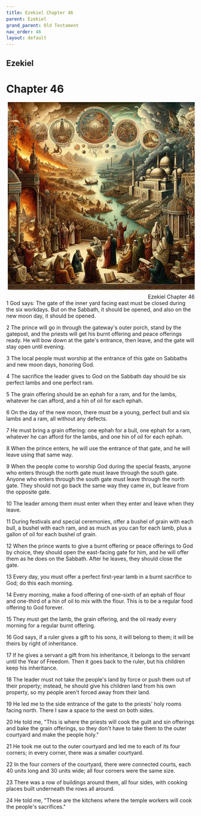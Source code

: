 ```yaml
---
title: Ezekiel Chapter 46
parent: Ezekiel
grand_parent: Old Testament
nav_order: 46
layout: default
---
```


## Ezekiel

# Chapter 46

<div style="clear: both; text-align: right;">
    <img src="/assets/Image/Ezekiel/500/46.jpg" alt="Ezekiel Chapter 46" class="chapter-image" style="max-width: 100%; height: auto; float: right; margin: 0 0 10px 10px; padding-left: 10%;">
    <figcaption style="font-size: 14px;">Ezekiel Chapter 46</figcaption>
</div>
1 God says: The gate of the inner yard facing east must be closed during the six workdays. But on the Sabbath, it should be opened, and also on the new moon day, it should be opened.

2 The prince will go in through the gateway's outer porch, stand by the gatepost, and the priests will get his burnt offering and peace offerings ready. He will bow down at the gate's entrance, then leave, and the gate will stay open until evening.

3 The local people must worship at the entrance of this gate on Sabbaths and new moon days, honoring God.

4 The sacrifice the leader gives to God on the Sabbath day should be six perfect lambs and one perfect ram.

5 The grain offering should be an ephah for a ram, and for the lambs, whatever he can afford, and a hin of oil for each ephah.

6 On the day of the new moon, there must be a young, perfect bull and six lambs and a ram, all without any defects.

7 He must bring a grain offering: one ephah for a bull, one ephah for a ram, whatever he can afford for the lambs, and one hin of oil for each ephah.

8 When the prince enters, he will use the entrance of that gate, and he will leave using that same way.

9 When the people come to worship God during the special feasts, anyone who enters through the north gate must leave through the south gate. Anyone who enters through the south gate must leave through the north gate. They should not go back the same way they came in, but leave from the opposite gate.

10 The leader among them must enter when they enter and leave when they leave.

11 During festivals and special ceremonies, offer a bushel of grain with each bull, a bushel with each ram, and as much as you can for each lamb, plus a gallon of oil for each bushel of grain.

12 When the prince wants to give a burnt offering or peace offerings to God by choice, they should open the east-facing gate for him, and he will offer them as he does on the Sabbath. After he leaves, they should close the gate.

13 Every day, you must offer a perfect first-year lamb in a burnt sacrifice to God; do this each morning.

14 Every morning, make a food offering of one-sixth of an ephah of flour and one-third of a hin of oil to mix with the flour. This is to be a regular food offering to God forever.

15 They must get the lamb, the grain offering, and the oil ready every morning for a regular burnt offering.

16 God says, if a ruler gives a gift to his sons, it will belong to them; it will be theirs by right of inheritance.

17 If he gives a servant a gift from his inheritance, it belongs to the servant until the Year of Freedom. Then it goes back to the ruler, but his children keep his inheritance.

18 The leader must not take the people's land by force or push them out of their property; instead, he should give his children land from his own property, so my people aren't forced away from their land.

19 He led me to the side entrance of the gate to the priests' holy rooms facing north. There I saw a space to the west on both sides.

20 He told me, "This is where the priests will cook the guilt and sin offerings and bake the grain offerings, so they don't have to take them to the outer courtyard and make the people holy."

21 He took me out to the outer courtyard and led me to each of its four corners; in every corner, there was a smaller courtyard.

22 In the four corners of the courtyard, there were connected courts, each 40 units long and 30 units wide; all four corners were the same size.

23 There was a row of buildings around them, all four sides, with cooking places built underneath the rows all around.

24 He told me, "These are the kitchens where the temple workers will cook the people's sacrifices."


